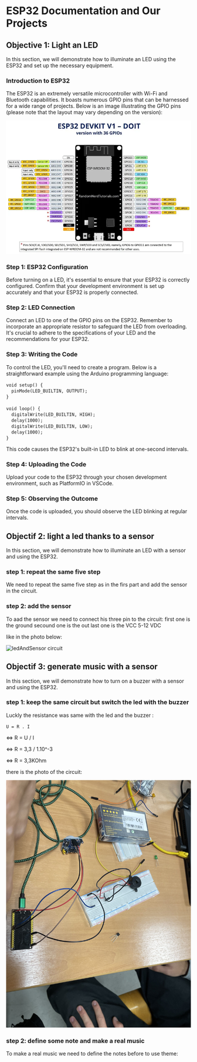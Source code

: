 # ESP32 Documentation and Our Projects

## Objective 1: Light an LED

In this section, we will demonstrate how to illuminate an LED using the ESP32 and set up the necessary equipment.

### Introduction to ESP32

The ESP32 is an extremely versatile microcontroller with Wi-Fi and Bluetooth capabilities. It boasts numerous GPIO pins that can be harnessed for a wide range of projects. Below is an image illustrating the GPIO pins (please note that the layout may vary depending on the version):

![GPIO Pinout](GPIOS.webp)

### Step 1: ESP32 Configuration

Before turning on a LED, it's essential to ensure that your ESP32 is correctly configured. Confirm that your development environment is set up accurately and that your ESP32 is properly connected.

### Step 2: LED Connection

Connect an LED to one of the GPIO pins on the ESP32. Remember to incorporate an appropriate resistor to safeguard the LED from overloading. It's crucial to adhere to the specifications of your LED and the recommendations for your ESP32.

### Step 3: Writing the Code

To control the LED, you'll need to create a program. Below is a straightforward example using the Arduino programming language:

```arduino
void setup() {
  pinMode(LED_BUILTIN, OUTPUT);
}

void loop() {
  digitalWrite(LED_BUILTIN, HIGH);
  delay(1000);
  digitalWrite(LED_BUILTIN, LOW);
  delay(1000);
}
```

This code causes the ESP32's built-in LED to blink at one-second intervals.

### Step 4: Uploading the Code

Upload your code to the ESP32 through your chosen development environment, such as PlatformIO in VSCode.

### Step 5: Observing the Outcome

Once the code is uploaded, you should observe the LED blinking at regular intervals.

## Objectif 2: light a led thanks to a sensor

In this section, we will demonstrate how to illuminate an LED with a sensor and using the ESP32.

### step 1: repeat the same five step

We need to repeat the same five step as in the firs part and add the sensor in the circuit.

### step 2: add the sensor

To aad the sensor we need to connect his three pin to the circuit:
first one is the ground
secound one is the out
last one is the VCC 5-12 VDC

like in the photo below:

![ledAndSensor circuit](ledAndSensor.JPG)

## Objectif 3: generate music with a sensor

In this section, we will demonstrate how to turn on a buzzer with a sensor and using the ESP32.

### step 1: keep the same circuit but switch the led with the buzzer

Luckly the resistance was same with the led and the buzzer :

    U = R . I
<=> R = U / I

<=> R = 3,3 / 1.10^-3

<=> R = 3,3KOhm

there is the photo of the circuit:

![buzzerAndSensor circuit](buzzerAndSensor.JPG)

### step 2: define some note and make a real music

To make a real music we need to define the notes before to use theme: 

